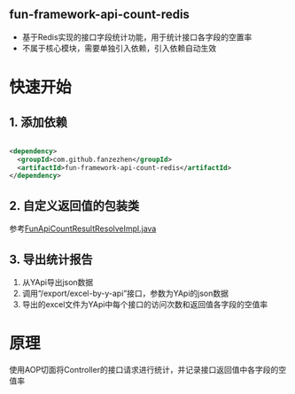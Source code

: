 fun-framework-api-count-redis
------------------------------------------------------------------------------------------------------------------------

- 基于Redis实现的接口字段统计功能，用于统计接口各字段的空置率
- 不属于核心模块，需要单独引入依赖，引入依赖自动生效

# 快速开始

## 1. 添加依赖

```xml

<dependency>
  <groupId>com.github.fanzezhen</groupId>
  <artifactId>fun-framework-api-count-redis</artifactId>
</dependency>
```

## 2. 自定义返回值的包装类

参考[FunApiCountResultResolveImpl.java](src%2Ftest%2Fjava%2Fcom%2Fgithub%2Ffanzezhen%2Ffun%2Fframework%2Fapi%2Fcount%2FFunApiCountResultResolveImpl.java)

## 3. 导出统计报告

1. 从YApi导出json数据
2. 调用“/export/excel-by-y-api”接口，参数为YApi的json数据
3. 导出的excel文件为YApi中每个接口的访问次数和返回值各字段的空值率

# 原理

使用AOP切面将Controller的接口请求进行统计，并记录接口返回值中各字段的空值率